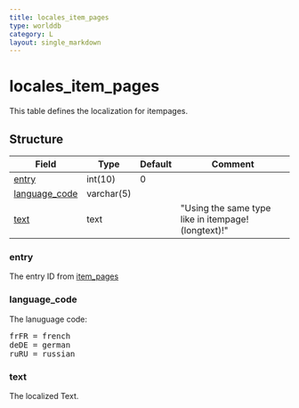 ```yaml
---
title: locales_item_pages
type: worlddb
category: L
layout: single_markdown
---
```


# locales_item_pages
This table defines the localization for itempages. 

## Structure

Field                                                                                        | Type       | Default | Comment                                            
-------------------------------------------------------------------------------------------- | ---------- | ------- | ---------------------------------------------------
[entry](#entry)                                                                              | int(10)    | 0       |                                                    
[language_code](#language_code)                                                              | varchar(5) |         |                                                    
[text](#text)                                                                                | text       |         | "Using the same type like in itempage! (longtext)!"

### entry

The entry ID from [item_pages](/Wiki/database/world/item_pages/ "Item pages")

### language_code

The lanuguage code:

<pre>
frFR = french
deDE = german
ruRU = russian
</pre>

### text

The localized Text.